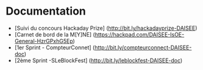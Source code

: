 # Documentation
- [Suivi du concours Hackaday Prize] (http://bit.ly/hackadayprize-DAISEE)
- [Carnet de bord de la M[Y]NE] (https://hackpad.com/DAISEE-IsOE-General-HzrGPxhG5Ep)
- [1er Sprint - CompteurConnet] (http://bit.ly/compteurconnect-DAISEE-doc)
- [2ème Sprint -SLeBlockFest] (http://bit.ly/leblockfest-DAISEE-doc)
